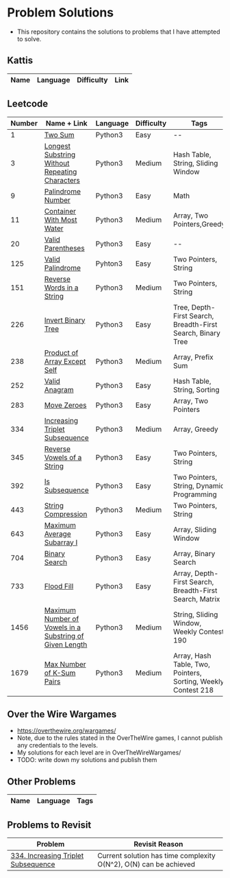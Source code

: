 # Problem Solutions

- This repository contains the solutions to problems that I have attempted to solve.

## Kattis

|Name|Language|Difficulty|Link|
|---|---|---|---|

## Leetcode

|Number|Name + Link|Language|Difficulty|Tags|
|---|---|---|---|---|
|1|[Two Sum](https://leetcode.com/problems/two-sum/description/)|Python3|Easy|--|
|3|[Longest Substring Without Repeating Characters](https://leetcode.com/problems/longest-substring-without-repeating-characters/description/)|Python3|Medium|Hash Table, String, Sliding Window|
|9|[Palindrome Number](https://leetcode.com/problems/palindrome-number)|Python3|Easy|Math|
|11|[Container With Most Water](https://leetcode.com/problems/container-with-most-water?envType=study-plan-v2&envId=leetcode-75)|Python3|Medium|Array, Two Pointers,Greedy|
|20|[Valid Parentheses](https://leetcode.com/problems/valid-parentheses/description/)|Python3|Easy|--|
|125|[Valid Palindrome](https://leetcode.com/problems/valid-palindrome/description/)|Pyhton3|Easy|Two Pointers, String|
|151|[Reverse Words in a String](https://leetcode.com/problems/reverse-words-in-a-string?envType=study-plan-v2&envId=leetcode-75)|Python3|Medium|Two Pointers, String|
|226|[Invert Binary Tree](https://leetcode.com/problems/invert-binary-tree/description/)|Python3|Easy|Tree, Depth-First Search, Breadth-First Search, Binary Tree|
|238|[Product of Array Except Self](https://leetcode.com/problems/product-of-array-except-self?envType=study-plan-v2&envId=leetcode-75)|Python3|Medium|Array, Prefix Sum|
|252|[Valid Anagram](https://leetcode.com/problems/valid-anagram/description/)|Python3|Easy|Hash Table, String, Sorting|
|283|[Move Zeroes](https://leetcode.com/problems/move-zeroes?envType=study-plan-v2&envId=leetcode-75)|Python3|Easy|Array, Two Pointers|
|334|[Increasing Triplet Subsequence](https://leetcode.com/problems/increasing-triplet-subsequence?envType=study-plan-v2&envId=leetcode-75)|Python3|Medium|Array, Greedy|
|345|[Reverse Vowels of a String](https://leetcode.com/problems/reverse-vowels-of-a-string?envType=study-plan-v2&envId=leetcode-75)|Python3|Easy|Two Pointers, String|
|392|[Is Subsequence](https://leetcode.com/problems/is-subsequence?envType=study-plan-v2&envId=leetcode-75)|Python3|Easy|Two Pointers, String, Dynamic Programming|
|443|[String Compression](https://leetcode.com/problems/string-compression?envType=study-plan-v2&envId=leetcode-75)|Python3|Medium|Two Pointers, String|
|643|[Maximum Average Subarray I](https://leetcode.com/problems/maximum-average-subarray-i?envType=study-plan-v2&envId=leetcode-75)|Python3|Easy|Array, Sliding Window|
|704|[Binary Search](https://leetcode.com/problems/binary-search/description/)|Python3|Easy|Array, Binary Search|
|733|[Flood Fill](https://leetcode.com/problems/flood-fill/description/)|Python3|Easy|Array, Depth-First Search, Breadth-First Search, Matrix|
|1456|[Maximum Number of Vowels in a Substring of Given Length](https://leetcode.com/problems/maximum-number-of-vowels-in-a-substring-of-given-length?envType=study-plan-v2&envId=leetcode-75)|Python3|Medium|String, Sliding Window, Weekly Contest 190|
|1679|[Max Number of K-Sum Pairs](https://leetcode.com/problems/max-number-of-k-sum-pairs?envType=study-plan-v2&envId=leetcode-75)|Python3|Medium|Array, Hash Table, Two, Pointers, Sorting, Weekly Contest 218|

## Over the Wire Wargames

- <https://overthewire.org/wargames/>
- Note, due to the rules stated in the OverTheWire games, I cannot publish any credentials to the levels.
- My solutions for each level are in OverTheWireWargames/
- TODO: write down my solutions and publish them

## Other Problems

|Name|Language|Tags|
|---|---|---|

## Problems to Revisit

|Problem|Revisit Reason|
|---|---|
|[334. Increasing Triplet Subsequence](https://leetcode.com/problems/increasing-triplet-subsequence?envType=study-plan-v2&envId=leetcode-75)|Current solution has time complexity O(N^2), O(N) can be achieved|
